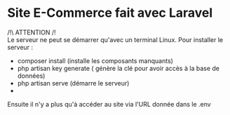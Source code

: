 # Site E-Commerce fait avec Laravel

/!\ ATTENTION /!\
Le serveur ne peut se démarrer qu'avec un terminal Linux.
Pour installer le serveur :
- composer install (installe les composants manquants)
- php artisan key generate ( génère la clé pour avoir accès à la base de données)
- php artisan serve (démarre le serveur)
- 
Ensuite il n'y a plus qu'à accéder au site via l'URL donnée dans le .env
